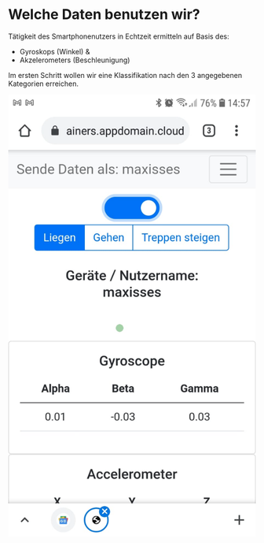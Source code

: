 # Welche Daten benutzen wir?

Tätigkeit des Smartphonenutzers in Echtzeit ermitteln auf Basis des:​

* Gyroskops \(Winkel\) &​
* Akzelerometers \(Beschleunigung\) ​

Im ersten Schritt wollen wir eine Klassifikation nach den 3 angegebenen Kategorien erreichen.

![](../../../../.gitbook/assets/image%20%2831%29.png)

